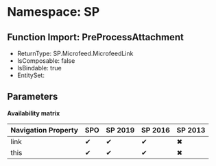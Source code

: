 # Namespace: SP

## Function Import: PreProcessAttachment

- ReturnType: SP.Microfeed.MicrofeedLink
- IsComposable: false
- IsBindable: true
- EntitySet: 

## Parameters

**Availability matrix**

Navigation Property | SPO | SP 2019 | SP 2016 | SP 2013
----------|-----|---------|---------|--------
link | ✔ | ✔ | ✔ | ✖
this | ✔ | ✔ | ✔ | ✖
